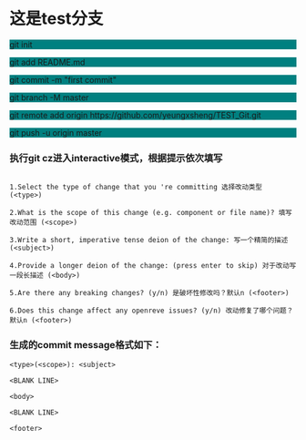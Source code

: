 # 这是test分支
<p style="background:#008080;">git init</p>
<p style="background:#008080;">git add README.md</p>
<p style="background:#008080;">git commit -m "first commit"</p>
<p style="background:#008080;">git branch -M master</p>
<p style="background:#008080;">git remote add origin https://github.com/yeungxsheng/TEST_Git.git</p>
<p style="background:#008080;">git push -u origin master</p>

### 执行git cz进入interactive模式，根据提示依次填写
```

1.Select the type of change that you 're committing 选择改动类型 (<type>)

2.What is the scope of this change (e.g. component or file name)? 填写改动范围 (<scope>)

3.Write a short, imperative tense deion of the change: 写一个精简的描述 (<subject>)

4.Provide a longer deion of the change: (press enter to skip) 对于改动写一段长描述 (<body>)

5.Are there any breaking changes? (y/n) 是破坏性修改吗？默认n (<footer>)

6.Does this change affect any openreve issues? (y/n) 改动修复了哪个问题？默认n (<footer>)
```

### 生成的commit message格式如下：

```
<type>(<scope>): <subject>

<BLANK LINE>

<body>

<BLANK LINE>

<footer>
```
